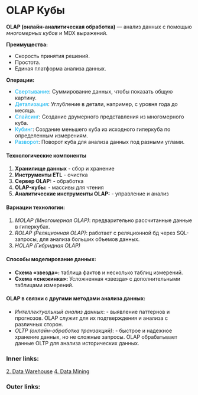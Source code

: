

# OLAP Кубы

**OLAP (онлайн-аналитическая обработка)** — анализ данных с помощью *многомерных кубов* и MDX выражений.

**Преимущества:**
- Скорость принятия решений.
- Простота.
- Единая платформа анализа данных.

**Операции:**
- <font color="#00b0f0">Свертывание</font>: Суммирование данных, чтобы показать общую картину.
- <font color="#00b0f0">Детализация</font>: Углубление в детали, например, с уровня года до месяца.
- <font color="#00b0f0">Слайсинг</font>: Создание двумерного представления из многомерного куба.
- <font color="#00b0f0">Кубинг</font>: Создание меньшего куба из исходного гиперкуба по определенным измерениям.
- <font color="#00b0f0">Разворот</font>: Поворот куба для анализа данных под разными углами.

#### Технологические компоненты
1. **Хранилище данных** - сбор и хранение
2. **Инструменты ETL** - очистка
3. **Сервер OLAP:** - обработка
4. **OLAP-кубы:** - массивы для чтения
5. **Аналитические инструменты OLAP:** - управление и анализ

#### Вариации технологии:
1. *MOLAP (Многомерная OLAP)*:  предварительно рассчитанные данные в гиперкубах.
2. *ROLAP (Реляционная OLAP)*: работает с реляционной бд через SQL-запросы, для анализа больших объемов данных.
3. *HOLAP (Гибридная OLAP)*

#### Способы моделирование данных:
- **Схема «звезда»:** таблица фактов и несколько таблиц измерений.
- **Схема «снежинка»:** Усложненная «звезда» с дополнительными таблицами измерений.

#### OLAP в связки с другими методами анализа данных:
- *Интеллектуальный анализ данных*: - выявление паттернов и прогнозов. OLAP служит для их подтверждения и анализа с различных сторон.
- *OLTP (онлайн-обработка транзакций)*: - быстрое и надежное хранение данных, но не сложные запросы. OLAP обрабатывает данные OLTP для анализа исторических данных.

### Inner links:
[2. Data Warehouse](2.%20Theory/Big%20Data/2.%20Data%20Warehouse.md)
[4. Data Mining](2.%20Theory/Big%20Data/4.%20Data%20Mining.md)

### Outer links: